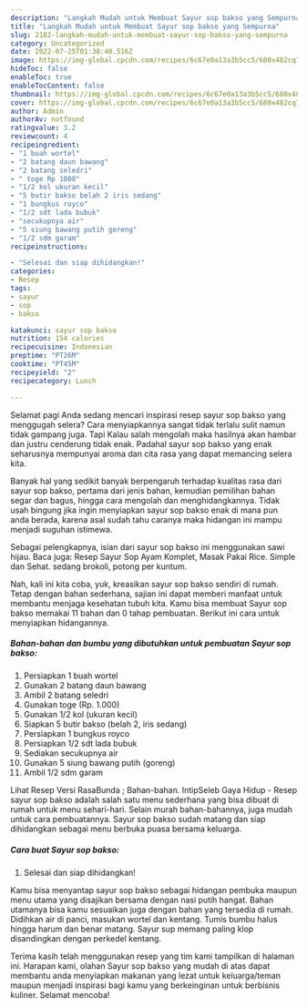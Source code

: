 ```yaml
---
description: "Langkah Mudah untuk Membuat Sayur sop bakso yang Sempurna"
title: "Langkah Mudah untuk Membuat Sayur sop bakso yang Sempurna"
slug: 2182-langkah-mudah-untuk-membuat-sayur-sop-bakso-yang-sempurna
category: Uncategorized
date: 2022-07-25T01:38:40.516Z
image: https://img-global.cpcdn.com/recipes/6c67e0a13a3b5cc5/680x482cq70/sayur-sop-bakso-foto-resep-utama.jpg
hideToc: false
enableToc: true
enableTocContent: false
thumbnail: https://img-global.cpcdn.com/recipes/6c67e0a13a3b5cc5/680x482cq70/sayur-sop-bakso-foto-resep-utama.jpg
cover: https://img-global.cpcdn.com/recipes/6c67e0a13a3b5cc5/680x482cq70/sayur-sop-bakso-foto-resep-utama.jpg
author: Admin
authorAv: notfound
ratingvalue: 3.2
reviewcount: 4
recipeingredient:
- "1 buah wortel"
- "2 batang daun bawang"
- "2 batang seledri"
- " toge Rp 1000"
- "1/2 kol ukuran kecil"
- "5 butir bakso belah 2 iris sedang"
- "1 bungkus royco"
- "1/2 sdt lada bubuk"
- "secukupnya air"
- "5 siung bawang putih goreng"
- "1/2 sdm garam"
recipeinstructions:

- "Selesai dan siap dihidangkan!"
categories:
- Resep
tags:
- sayur
- sop
- bakso

katakunci: sayur sop bakso 
nutrition: 154 calories
recipecuisine: Indonesian
preptime: "PT26M"
cooktime: "PT45M"
recipeyield: "2"
recipecategory: Lunch

---
```



Selamat pagi Anda sedang mencari inspirasi resep sayur sop bakso yang menggugah selera? Cara menyiapkannya sangat tidak terlalu sulit namun tidak gampang juga. Tapi Kalau salah mengolah maka hasilnya akan hambar dan justru cenderung tidak enak. Padahal sayur sop bakso yang enak seharusnya mempunyai aroma dan cita rasa yang dapat memancing selera kita.


Banyak hal yang sedikit banyak berpengaruh terhadap kualitas rasa dari sayur sop bakso, pertama dari jenis bahan, kemudian pemilihan bahan segar dan bagus, hingga cara mengolah dan menghidangkannya. Tidak usah bingung jika ingin menyiapkan sayur sop bakso enak di mana pun anda berada, karena asal sudah tahu caranya maka hidangan ini mampu menjadi suguhan istimewa.

Sebagai pelengkapnya, isian dari sayur sop bakso ini menggunakan sawi hijau. Baca juga: Resep Sayur Sop Ayam Komplet, Masak Pakai Rice. Simple dan Sehat. sedang brokoli, potong per kuntum.


Nah, kali ini kita coba, yuk, kreasikan sayur sop bakso sendiri di rumah. Tetap dengan bahan sederhana, sajian ini dapat memberi manfaat untuk membantu menjaga kesehatan tubuh kita. Kamu bisa membuat Sayur sop bakso memakai 11 bahan dan 0 tahap pembuatan. Berikut ini cara untuk menyiapkan hidangannya.

<!--inarticleads1-->

##### Bahan-bahan dan bumbu yang dibutuhkan untuk pembuatan Sayur sop bakso:

1. Persiapkan 1 buah wortel
1. Gunakan 2 batang daun bawang
1. Ambil 2 batang seledri
1. Gunakan  toge (Rp. 1.000)
1. Gunakan 1/2 kol (ukuran kecil)
1. Siapkan 5 butir bakso (belah 2, iris sedang)
1. Persiapkan 1 bungkus royco
1. Persiapkan 1/2 sdt lada bubuk
1. Sediakan secukupnya air
1. Gunakan 5 siung bawang putih (goreng)
1. Ambil 1/2 sdm garam


Lihat Resep Versi RasaBunda ; Bahan-bahan. IntipSeleb Gaya Hidup - Resep sayur sop bakso adalah salah satu menu sederhana yang bisa dibuat di rumah untuk menu sehari-hari. Selain murah bahan-bahannya, juga mudah untuk cara pembuatannya. Sayur sop bakso sudah matang dan siap dihidangkan sebagai menu berbuka puasa bersama keluarga. 

<!--inarticleads2-->

##### Cara buat Sayur sop bakso:


1. Selesai dan siap dihidangkan!

Kamu bisa menyantap sayur sop bakso sebagai hidangan pembuka maupun menu utama yang disajikan bersama dengan nasi putih hangat. Bahan utamanya bisa kamu sesuaikan juga dengan bahan yang tersedia di rumah. Didihkan air di panci, masukan wortel dan kentang. Tumis bumbu halus hingga harum dan benar matang. Sayur sup memang paling klop disandingkan dengan perkedel kentang. 

Terima kasih telah menggunakan resep yang tim kami tampilkan di halaman ini. Harapan kami, olahan Sayur sop bakso yang mudah di atas dapat membantu anda menyiapkan makanan yang lezat untuk keluarga/teman maupun menjadi inspirasi bagi kamu yang berkeinginan untuk berbisnis kuliner. Selamat mencoba!
